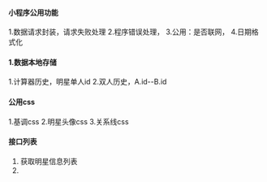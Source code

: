 
#### 小程序公用功能
1.数据请求封装，请求失败处理
2.程序错误处理，
3.公用：是否联网，
4.日期格式化

#### 1.数据本地存储
1.计算器历史，明星单人id
2.双人历史，A.id--B.id






#### 公用css
1.基调css
2.明星头像css
3.关系线css





#### 接口列表
1. 获取明星信息列表
2. 


	